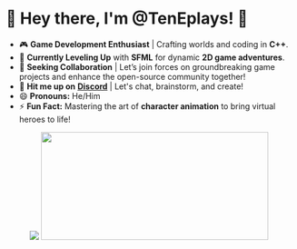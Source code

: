 # 🌟 Hey there, I'm @TenEplays! 🌟

- 🎮 **Game Development Enthusiast** | Crafting worlds and coding in **C++**.
- 🚀 **Currently Leveling Up** with **SFML** for dynamic **2D game adventures**.
- 🤝 **Seeking Collaboration** | Let’s join forces on groundbreaking game projects and enhance the open-source community together!
- 💬 **Hit me up on** [**Discord**](https://discord.com/invite/UH54hJ3SUx) | Let's chat, brainstorm, and create!
- 😄 **Pronouns:** He/Him
- ⚡ **Fun Fact:** Mastering the art of **character animation** to bring virtual heroes to life!
<p align="center">
  <img src="https://github-readme-stats.vercel.app/api?username=TenEplays&theme=blueberry&show_icons=true&hide_border=true&count_private=false"/>
  <img src="https://github-readme-stats.vercel.app/api/top-langs/?username=TenEplays&theme=blueberry&show_icons=true&hide_border=true&layout=compact" width="400px" height="190px"/>
</p>
